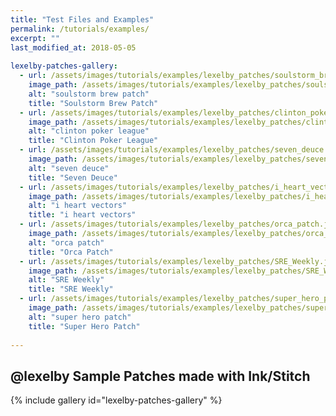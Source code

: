 ```yaml
---
title: "Test Files and Examples"
permalink: /tutorials/examples/
excerpt: ""
last_modified_at: 2018-05-05
    
lexelby-patches-gallery:
  - url: /assets/images/tutorials/examples/lexelby_patches/soulstorm_brew_patch.jpg
    image_path: /assets/images/tutorials/examples/lexelby_patches/soulstorm_brew_patch-th.jpg
    alt: "soulstorm brew patch"
    title: "Soulstorm Brew Patch"
  - url: /assets/images/tutorials/examples/lexelby_patches/clinton_poker_league.jpg
    image_path: /assets/images/tutorials/examples/lexelby_patches/clinton_poker_league-th.jpg
    alt: "clinton poker league"
    title: "Clinton Poker League"
  - url: /assets/images/tutorials/examples/lexelby_patches/seven_deuce.jpg
    image_path: /assets/images/tutorials/examples/lexelby_patches/seven_deuce-th.jpg
    alt: "seven deuce"
    title: "Seven Deuce"
  - url: /assets/images/tutorials/examples/lexelby_patches/i_heart_vectors.jpg
    image_path: /assets/images/tutorials/examples/lexelby_patches/i_heart_vectors-th.jpg
    alt: "i heart vectors"
    title: "i heart vectors"
  - url: /assets/images/tutorials/examples/lexelby_patches/orca_patch.jpg
    image_path: /assets/images/tutorials/examples/lexelby_patches/orca_patch-th.jpg
    alt: "orca patch"
    title: "Orca Patch"
  - url: /assets/images/tutorials/examples/lexelby_patches/SRE_Weekly.jpg
    image_path: /assets/images/tutorials/examples/lexelby_patches/SRE_Weekly-th.jpg
    alt: "SRE Weekly"
    title: "SRE Weekly"
  - url: /assets/images/tutorials/examples/lexelby_patches/super_hero_patch.jpg
    image_path: /assets/images/tutorials/examples/lexelby_patches/super_hero_patch-th.jpg
    alt: "super hero patch"
    title: "Super Hero Patch"
  
---
```


## @lexelby Sample Patches made with Ink/Stitch ##

{% include gallery id="lexelby-patches-gallery" %}


